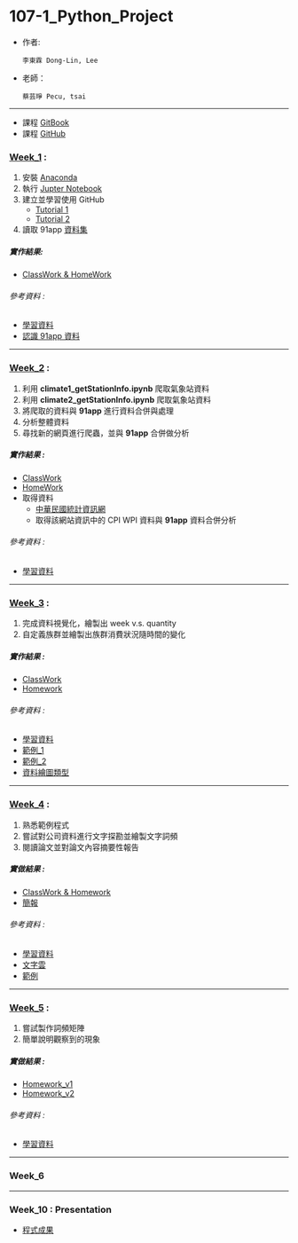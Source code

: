 # 107-1_Python_Project
* 作者:

      李東霖 Dong-Lin, Lee
* 老師：

      蔡芸琤 Pecu, tsai

---

* 課程 [GitBook](https://pecu.gitbooks.io/python_/content/)
* 課程 [GitHub](https://github.com/NTU-CSX-Project/107-1PythonSampleCode)      

### [Week_1](https://github.com/snowflakedong/107-1_Python_Project/tree/master/Week_1) :
  1. 安裝 [Anaconda](https://www.google.com/url?q=https://www.anaconda.com/download/&sa=D&ust=1536765986428000&usg=AFQjCNHPCgwCeTJAhwvIB0rcx7Z3xSvwwQ)
  2. 執行 [Jupter Notebook](https://www.google.com/url?q=https://jupyter.readthedocs.io/en/latest/install.html%23installing-jupyter-using-anaconda-and-conda&sa=D&ust=1536765986428000&usg=AFQjCNHpujKN_KI7FPbOunCQ7iRfV_jK1A)
  3. 建立並學習使用 GitHub
     * [Tutorial 1](https://www.google.com/url?q=https://youtu.be/XBzUqQbHHhw&sa=D&ust=1536765986429000&usg=AFQjCNGC-VbLL6BQ8z36f7TWUroJdAeNUw)
     * [Tutorial 2](https://www.google.com/url?q=https://youtu.be/ci3W1T88mzw&sa=D&ust=1536765986429000&usg=AFQjCNFH3yWk5DFXgF8fY5dFQ3AO-Eje7A)
  4. 讀取 91app [資料集](https://drive.google.com/drive/folders/1g7Q81jHDXpJcWdhJEDl8h_wS_XmODgiB)

##### 實作結果:
* [ClassWork & HomeWork](https://github.com/snowflakedong/107-1_Python_Project/blob/master/Week_1/week_1_first_meet.ipynb)

###### 參考資料 :
* [學習資料](https://github.com/NTU-CSX-Project/107-1PythonSampleCode/tree/master/week_1/course_1) 
* [認識 91app 資料](https://github.com/NTU-CSX-Project/107-1PythonSampleCode/blob/master/week_1/course_1/06%20-%20%E8%AA%8D%E8%AD%9891app%E8%B3%87%E6%96%99.ipynb)

---

### [Week_2](https://github.com/snowflakedong/107-1_Python_Project/tree/master/Week_2) :
  1. 利用 **climate1_getStationInfo.ipynb** 爬取氣象站資料
  2. 利用 **climate2_getStationInfo.ipynb** 爬取氣象站資料
  3. 將爬取的資料與 **91app** 進行資料合併與處理
  4. 分析整體資料
  5. 尋找新的網頁進行爬蟲，並與 **91app** 合併做分析

##### 實作結果 :
* [ClassWork](https://github.com/snowflakedong/107-1_Python_Project/blob/master/Week_2/Class.ipynb)
* [HomeWork](https://github.com/snowflakedong/107-1_Python_Project/blob/master/Week_2/Homework.ipynb)
* 取得資料
  * [中華民國統計資訊網](https://www.stat.gov.tw/lp.asp?CtNode=489&CtUnit=1818&BaseDSD=29&nowPage=1&pagesize=25)
  * 取得該網站資訊中的 CPI WPI 資料與 **91app** 資料合併分析

###### 參考資料 :
* [學習資料](https://github.com/NTU-CSX-Project/107-1PythonSampleCode/tree/master/week_2)

---

### [Week_3](https://github.com/snowflakedong/107-1_Python_Project/tree/master/Week_3) :
  1. 完成資料視覺化，繪製出 week v.s. quantity
  2. 自定義族群並繪製出族群消費狀況隨時間的變化

##### 實作結果 :
* [ClassWork](https://github.com/snowflakedong/107-1_Python_Project/blob/master/Week_3/Class.ipynb)
* [Homework](https://github.com/snowflakedong/107-1_Python_Project/blob/master/Week_3/Homework.ipynb)

###### 參考資料 :
* [學習資料](https://github.com/NTU-CSX-Project/107-1PythonSampleCode/blob/master/week_3/91App%E8%B3%87%E6%96%99%E8%A6%96%E8%A6%BA%E5%8C%96%E4%BB%BB%E5%8B%99.ipynb)
* [範例_1](https://github.com/JessieChiu/CSXSpring2018_Python/blob/master/week_3/week_3_91APP_Viz.ipynb)
* [範例_2](https://github.com/NTU-CSX-Project/107-1PythonSampleCode/blob/master/week_2/Week2.ipynb)
* [資料繪圖類型](https://eazybi.com/blog/data_visualization_and_chart_types/)

---

### [Week_4](https://github.com/snowflakedong/107-1_Python_Project/tree/master/Week_4) :
  1. 熟悉範例程式
  2. 嘗試對公司資料進行文字探勘並繪製文字詞頻
  3. 閱讀論文並對論文內容摘要性報告

##### 實做結果 :
* [ClassWork & Homework](https://github.com/snowflakedong/107-1_Python_Project/blob/master/Week_4/Class.ipynb)
* [簡報](https://goo.gl/ZbE8Gb)

###### 參考資料 :
* [學習資料](https://github.com/NTU-CSX-Project/107-1PythonSampleCode/tree/master/week_4)
* [文字雲](https://github.com/NTU-CSX-Project/107-1PythonSampleCode/blob/master/week_4/%E6%96%87%E5%AD%97%E9%9B%B2%E7%AF%84%E4%BE%8B%E8%88%87%E4%BB%BB%E5%8B%99.ipynb)
* [範例](https://github.com/NTU-CSX-Project/107-1PythonSampleCode/blob/master/week_4/Week4_2707_Exemple.ipynb)

---

### [Week_5](https://github.com/snowflakedong/107-1_Python_Project/tree/master/Week_5) :
  1. 嘗試製作詞頻矩陣
  2. 簡單說明觀察到的現象

##### 實做結果 :
* [Homework_v1](https://github.com/snowflakedong/107-1_Python_Project/blob/master/Week_5/Homework_v1.ipynb)
* [Homework_v2](https://github.com/snowflakedong/107-1_Python_Project/blob/master/Week_5/Homework_v2.ipynb)

###### 參考資料 :
* [學習資料](https://github.com/NTU-CSX-Project/107-1PythonSampleCode/tree/master/week_5)

---

### Week_6

---

### Week_10 : Presentation
* [程式成果](https://nbviewer.jupyter.org/gist/mnbvv/883ffc321537853cc9612ad217741524)
